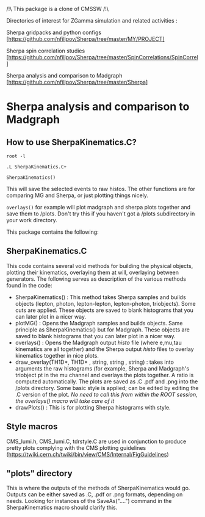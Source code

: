 
/!\ This package is a clone of CMSSW /!\

Directories of interest for ZGamma simulation and related activities : 


Sherpa gridpacks and python configs [https://github.com/nfilipov/Sherpa/tree/master/MY/PROJECT]

Sherpa spin correlation studies [https://github.com/nfilipov/Sherpa/tree/master/SpinCorrelations/SpinCorrel]

Sherpa analysis and comparison to Madgraph [https://github.com/nfilipov/Sherpa/tree/master/Sherpa]

# Sherpa analysis and comparison to Madgraph

## How to use SherpaKinematics.C?

```root -l```

```.L SherpaKinematics.C+```

```SherpaKinematics()``` 

This will save the selected events to raw histos. The other functions are for comparing MG and Sherpa, or just plotting things nicely.

```overlays()``` for example will plot madgraph and sherpa plots together and save them to /plots. Don't try this if you haven't got a /plots subdirectory in your work directory.

This package contains the following:

## SherpaKinematics.C
This code contains several void methods for building the physical objects, plotting their kinematics, overlaying them at will, overlaying between generators. The following serves as description of the various methods found in the code:
- SherpaKinematics() : This method takes Sherpa samples and builds objects (lepton, photon, lepton-lepton, lepton-photon, triobjects). Some cuts are applied. These objects are saved to blank histograms that you can later plot in a nicer way.
- plotMG() : Opens the Madgraph samples and builds objects. Same principle as SherpaKinematics() but for Madgraph. These objects are saved to blank histograms that you can later plot in a nicer way.
- overlays() : Opens the Madgraph output _histo_ file (where e,mu,tau kinematics are all together) and the Sherpa output _histo_ files to overlay kinematics together in nice plots.
- draw_overlay(TH1D*, TH1D* , string, string , string) : takes into arguments the raw histograms (for example, Sherpa and Madgraph's triobject pt in the mu channel and overlays the plots together. A ratio is computed automatically. The plots are saved as .C .pdf and .png into the /plots directory. Some basic style is applied; can be edited by editing the .C version of the plot. *No need to call this from within the ROOT session, the _overlays()_ macro will take care of it*
- drawPlots() : This is for plotting Sherpa histograms with style.


## Style macros
CMS_lumi.h, CMS_lumi.C, tdrstyle.C are used in conjunction to produce pretty plots complying with the CMS plotting guidelines (https://twiki.cern.ch/twiki/bin/view/CMS/Internal/FigGuidelines)

## "plots" directory
This is where the outputs of the methods of SherpaKinematics would go. Outputs can be either saved as .C, .pdf or .png formats, depending on needs. Looking for instances of the SaveAs("....") command in the SherpaKinematics macro should clarify this.

